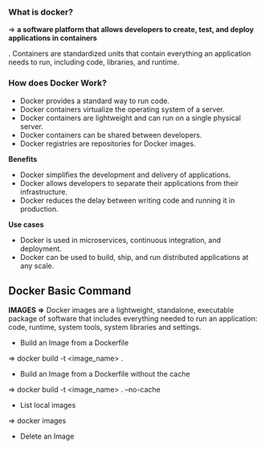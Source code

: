 ### What is docker?

⇒ **a software platform that allows developers to create, test, and deploy applications in containers**

. Containers are standardized units that contain everything an application needs to run, including code, libraries, and runtime.

### How does Docker Work?

- Docker provides a standard way to run code.
- Docker containers virtualize the operating system of a server.
- Docker containers are lightweight and can run on a single physical server.
- Docker containers can be shared between developers.
- Docker registries are repositories for Docker images.

**Benefits**

- Docker simplifies the development and delivery of applications.
- Docker allows developers to separate their applications from their infrastructure.
- Docker reduces the delay between writing code and running it in production.

**Use cases**

- Docker is used in microservices, continuous integration, and deployment.
- Docker can be used to build, ship, and run distributed applications at any scale.

## Docker Basic Command

**IMAGES
⇒** Docker images are a lightweight, standalone, executable package
of software that includes everything needed to run an application:
code, runtime, system tools, system libraries and settings.

- Build an Image from a Dockerfile

⇒ docker build -t <image_name> .

- Build an Image from a Dockerfile without the cache

⇒ docker build -t <image_name> . –no-cache

- List local images

⇒ docker images

- Delete an Image
